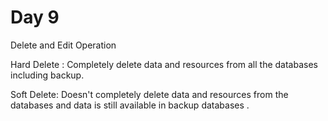# Day 9

Delete and Edit Operation 


Hard Delete : Completely delete data and resources from all the databases including backup.


Soft Delete: Doesn't completely delete data and resources from the databases and data is still available in backup databases . 
